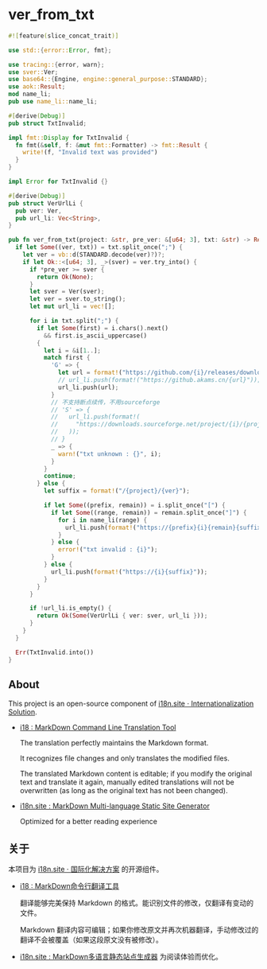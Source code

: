 # ver_from_txt

```rust
#![feature(slice_concat_trait)]

use std::{error::Error, fmt};

use tracing::{error, warn};
use sver::Ver;
use base64::{Engine, engine::general_purpose::STANDARD};
use aok::Result;
mod name_li;
pub use name_li::name_li;

#[derive(Debug)]
pub struct TxtInvalid;

impl fmt::Display for TxtInvalid {
  fn fmt(&self, f: &mut fmt::Formatter) -> fmt::Result {
    write!(f, "Invalid text was provided")
  }
}

impl Error for TxtInvalid {}

#[derive(Debug)]
pub struct VerUrlLi {
  pub ver: Ver,
  pub url_li: Vec<String>,
}

pub fn ver_from_txt(project: &str, pre_ver: &[u64; 3], txt: &str) -> Result<Option<VerUrlLi>> {
  if let Some((ver, txt)) = txt.split_once(";") {
    let ver = vb::d(STANDARD.decode(ver)?)?;
    if let Ok::<[u64; 3], _>(sver) = ver.try_into() {
      if *pre_ver >= sver {
        return Ok(None);
      }
      let sver = Ver(sver);
      let ver = sver.to_string();
      let mut url_li = vec![];

      for i in txt.split(";") {
        if let Some(first) = i.chars().next()
          && first.is_ascii_uppercase()
        {
          let i = &i[1..];
          match first {
            'G' => {
              let url = format!("https://github.com/{i}/releases/download/{project}-{ver}",);
              // url_li.push(format!("https://github.akams.cn/{url}"));
              url_li.push(url);
            }
            // 不支持断点续传，不用sourceforge
            // 'S' => {
            //   url_li.push(format!(
            //     "https://downloads.sourceforge.net/project/{i}/{project}-{ver}"
            //   ));
            // }
            _ => {
              warn!("txt unknown : {}", i);
            }
          }
          continue;
        } else {
          let suffix = format!("/{project}/{ver}");

          if let Some((prefix, remain)) = i.split_once("[") {
            if let Some((range, remain)) = remain.split_once("]") {
              for i in name_li(range) {
                url_li.push(format!("https://{prefix}{i}{remain}{suffix}",));
              }
            } else {
              error!("txt invalid : {i}");
            }
          } else {
            url_li.push(format!("https://{i}{suffix}"));
          }
        }
      }

      if !url_li.is_empty() {
        return Ok(Some(VerUrlLi { ver: sver, url_li }));
      }
    }
  }

  Err(TxtInvalid.into())
}
```

## About

This project is an open-source component of [i18n.site ⋅ Internationalization Solution](https://i18n.site).

* [i18 : MarkDown Command Line Translation Tool](https://i18n.site/i18)

  The translation perfectly maintains the Markdown format.

  It recognizes file changes and only translates the modified files.

  The translated Markdown content is editable; if you modify the original text and translate it again, manually edited translations will not be overwritten (as long as the original text has not been changed).

* [i18n.site : MarkDown Multi-language Static Site Generator](https://i18n.site/i18n.site)

  Optimized for a better reading experience

## 关于

本项目为 [i18n.site ⋅ 国际化解决方案](https://i18n.site) 的开源组件。

* [i18 :  MarkDown命令行翻译工具](https://i18n.site/i18)

  翻译能够完美保持 Markdown 的格式。能识别文件的修改，仅翻译有变动的文件。

  Markdown 翻译内容可编辑；如果你修改原文并再次机器翻译，手动修改过的翻译不会被覆盖（如果这段原文没有被修改）。

* [i18n.site : MarkDown多语言静态站点生成器](https://i18n.site/i18n.site) 为阅读体验而优化。
